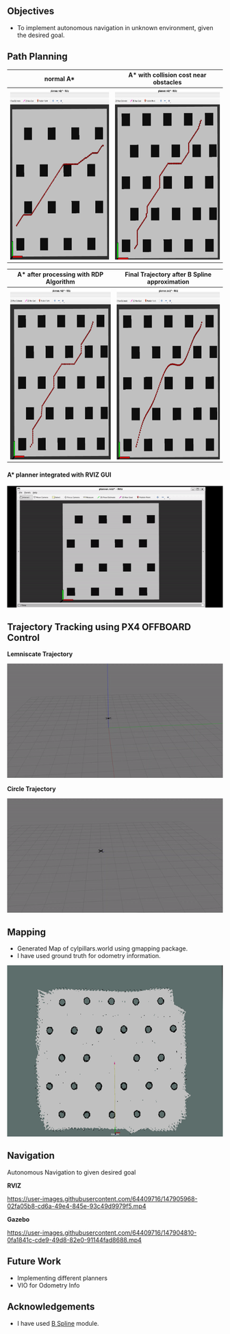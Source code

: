 ## Objectives
* To implement autonomous navigation in unknown environment, given the desired goal.

## Path Planning

normal A*      |  A* with collision cost near obstacles
:-------------------------:|:-------------------------:
<img src="https://github.com/IvLabs/quadcopter_navigation/blob/main/results/normalastar.png" height="400"> | <img src="https://github.com/IvLabs/quadcopter_navigation/blob/main/results/astarwithcollisioncost.png" height="400">

A* after processing with RDP Algorithm   |  Final Trajectory after B Spline approximation
:-------------------------:|:-------------------------:
<img src="https://github.com/IvLabs/quadcopter_navigation/blob/main/results/astarafterrdp.png" height="400"> | <img src="https://github.com/IvLabs/quadcopter_navigation/blob/main/results/finaltraj.png" height="400">

#### A* planner integrated with RVIZ GUI

![](https://github.com/IvLabs/quadcopter_navigation/blob/main/results/astarrviz.gif)

## Trajectory Tracking using PX4 OFFBOARD Control
**Lemniscate Trajectory**

![](https://github.com/IvLabs/quadcopter_navigation/blob/main/results/lemniscatetraj.gif)

**Circle Trajectory**

![](https://github.com/IvLabs/quadcopter_navigation/blob/main/results/circletraj.gif)

## Mapping
* Generated Map of cylpillars.world using gmapping package.
* I have used ground truth for odometry information.

<img src="https://github.com/IvLabs/quadcopter_navigation/blob/main/results/pillarsmap.png" height="400"> 

## Navigation
Autonomous Navigation to given desired goal

**RVIZ**



https://user-images.githubusercontent.com/64409716/147905968-02fa05b8-cd6a-49e4-845e-93c49d9979f5.mp4



**Gazebo**


https://user-images.githubusercontent.com/64409716/147904810-0fa1841c-cde9-49d8-82e0-91144fad8688.mp4




## Future Work
* Implementing different planners
* VIO for Odometry Info

## Acknowledgements
* I have used [B Spline](https://github.com/AtsushiSakai/PythonRobotics/tree/master/PathPlanning/BSplinePath) module.
